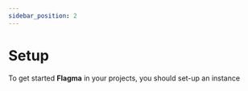 ```yaml
---
sidebar_position: 2
---
```


# Setup

To get started **Flagma** in your projects, you should set-up an instance
